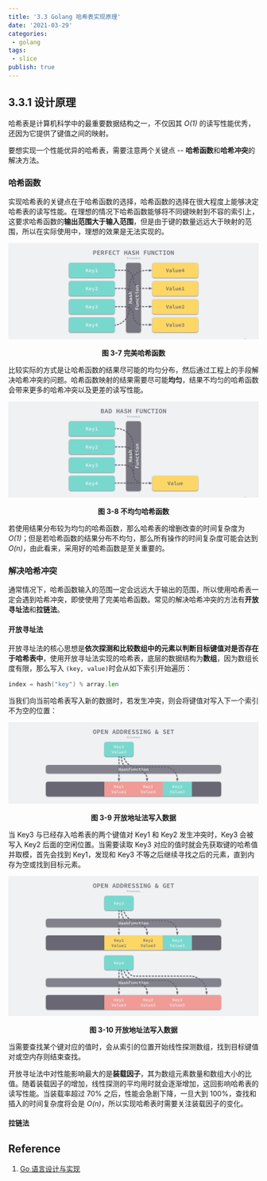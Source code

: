 ```yaml
---
title: '3.3 Golang 哈希表实现原理'
date: '2021-03-29'
categories:
 - golang
tags: 
 - slice
publish: true
---
```


## 3.3.1 设计原理

哈希表是计算机科学中的最重要数据结构之一，不仅因其 *O(1)* 的读写性能优秀，还因为它提供了键值之间的映射。

要想实现一个性能优异的哈希表，需要注意两个关键点 -- **哈希函数**和**哈希冲突**的解决方法。

### 哈希函数

实现哈希表的关键点在于哈希函数的选择，哈希函数的选择在很大程度上能够决定哈希表的读写性能。在理想的情况下哈希函数能够将不同键映射到不容的索引上，这要求哈希函数的**输出范围大于输入范围**，但是由于键的数量远远大于映射的范围，所以在实际使用中，理想的效果是无法实现的。

![perfect-hash-function](image/2019-12-30-15777168478768-perfect-hash-function.png)

<center><b>图 3-7 完美哈希函数</b></center>

比较实际的方式是让哈希函数的结果尽可能的均匀分布，然后通过工程上的手段解决哈希冲突的问题。哈希函数映射的结果需要尽可能**均匀**，结果不均匀的哈希函数会带来更多的哈希冲突以及更差的读写性能。

![bad-hash-function](image/2019-12-30-15777168478778-bad-hash-function.png)

<center><b>图 3-8 不均匀哈希函数</b></center>

若使用结果分布较为均匀的哈希函数，那么哈希表的增删改查的时间复杂度为 *O(1)*；但是若哈希函数的结果分布不均匀，那么所有操作的时间复杂度可能会达到 *O(n)*，由此看来，采用好的哈希函数是至关重要的。

### 解决哈希冲突

通常情况下，哈希函数输入的范围一定会远远大于输出的范围，所以使用哈希表一定会遇到哈希冲突，即使使用了完美哈希函数。常见的解决哈希冲突的方法有**开放寻址法**和**拉链法**。

#### 开放寻址法

开放寻址法的核心思想是**依次探测和比较数组中的元素以判断目标键值对是否存在于哈希表中**，使用开放寻址法实现的哈希表，底层的数据结构为**数组**，因为数组长度有限，那么写入 `(key, value)`时会从如下索引开始遍历：

```go
index = hash("key") % array.len
```

当我们向当前哈希表写入新的数据时，若发生冲突，则会将键值对写入下一个索引不为空的位置：

![open-addressing-and-set](image/2019-12-30-15777168478785-open-addressing-and-set.png)

<center><b>图 3-9 开放地址法写入数据</b></center>

当 Key3 与已经存入哈希表的两个键值对 Key1 和 Key2 发生冲突时，Key3 会被写入 Key2 后面的空闲位置。当需要读取 Key3 对应的值时就会先获取键的哈希值并取模，首先会找到 Key1，发现和 Key3 不等之后继续寻找之后的元素，直到内存为空或找到目标元素。

![open-addressing-and-get](image/2019-12-30-15777168478791-open-addressing-and-get.png)

<center><b>图 3-10 开放地址法写入数据</b></center>

当需要查找某个键对应的值时，会从索引的位置开始线性探测数组，找到目标键值对或空内存则结束查找。

开放寻址法中对性能影响最大的是**装载因子**，其为数组元素数量和数组大小的比值。随着装载因子的增加，线性探测的平均用时就会逐渐增加，这回影响哈希表的读写性能。当装载率超过 70% 之后，性能会急剧下降，一旦大到 100%，查找和插入的时间复杂度将会是 *O(n)*，所以实现哈希表时需要关注装载因子的变化。

#### 拉链法



## Reference

1. [Go 语言设计与实现](https://draveness.me/golang) 